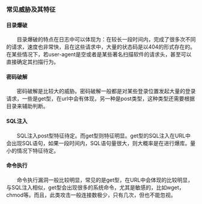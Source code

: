 ### 常见威胁及其特征

#### 目录爆破
&emsp;&emsp;目录爆破的特点在日志中可以体现为：在较长一段时间内，完成了很多次<span>不同</span>的请求，速度也非常快，且在这些请求中，大量的状态码是以404的形式存在的。在某些情况下，若user-agent是空或者是某些著名扫描软件的请求头，甚至可以直接确定其扫描行为。
#### 密码破解
&emsp;&emsp;密码破解是比较大的威胁。密码破解一般都是对某些登录位置发起大量的登录请求，一些是get型，在url中会有体现，另一种是post类型，这种类型还需要根据目录来辅助判断。
#### SQL注入
&emsp;&emsp;SQL注入post型特征待定。而get型则特征明显。get型的SQL注入在URL中会出现SQL语句，如果一段时间内，SQL语句量很大，则大概率是在进行爆库。量小的情况下特征待定。
#### 命令执行
&emsp;&emsp;命令执行漏洞一般比较明显，常见的是get型，在URL中会体现的比较明显，与SQL注入相似，get型会出现很多的系统命令，尤其是敏感的，比如wget，chmod等。而且，此类攻击一般连接数极少，只有几次，但也不能忽视。